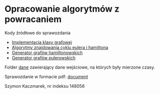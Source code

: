 # Opracowanie algorytmów z powracaniem

Kody źródłowe do sprawozdania
- [Implementacja klasy grafowej](graph_class.py)
- [Algorytmy znajdowania cyklu eulera i hamiltona](main.py)
- [Generator grafów hamiltonowskich](generateham.py)
- [Generator grafów eulerowskich](generateeu.py)

Folder [dane](dane) zawierający dane wejściowe, na których były mierzone czasy.

Sprawozdanie w formacie pdf: [document](document.pdf)

Szymon Kaczmarek, nr indeksu 148056

